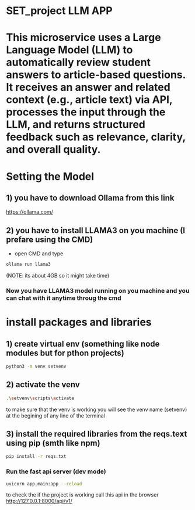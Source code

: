 # SET_project LLM APP

# This microservice uses a Large Language Model (LLM) to automatically review student answers to article-based questions. It receives an answer and related context (e.g., article text) via API, processes the input through the LLM, and returns structured feedback such as relevance, clarity, and overall quality.

# Setting the Model

## 1) you have to download Ollama from this link
https://ollama.com/
## 2) you have to install LLAMA3 on you machine (I prefare using the CMD)
- open CMD and type 
```bash
ollama run llama3
```
(NOTE: its about 4GB so it might take time)
### Now you have LLAMA3 model running on you machine and you can chat with it anytime throug the cmd

# install packages and libraries 
## 1) create virtual env (something like node modules but for pthon projects)
```bash
python3 -m venv setvenv
```
## 2) activate the venv
```bash
.\setvenv\scripts\activate
```
to make sure that the venv is working you will see the venv name (setvenv) at the begining of any line of the terminal
## 3) install the required libraries from the reqs.text using pip (smth like npm)
```bash
pip install -r reqs.txt
```
### Run the fast api server (dev mode)
```bash
uvicorn app.main:app --reload 
```

to check the if the project is working call this api in the browser
http://127.0.0.1:8000/api/v1/